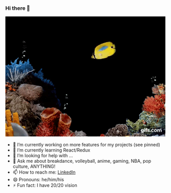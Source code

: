 ### Hi there 👋

<img src="https://github.com/ctsang727/ctsang727/blob/main/gif.gif" alt="Coder GIF" width="500">

- 🔭 I’m currently working on more features for my projects (see pinned)
- 🌱 I’m currently learning React/Redux 
- 🤔 I’m looking for help with ...
- 💬 Ask me about breakdance, volleyball, anime, gaming, NBA, pop culture, ANYTHING!
- 📫 How to reach me: [LinkedIn](https://www.linkedin.com/in/christopher-tsang-827b1b127/)
- 😄 Pronouns: he/him/his
- ⚡ Fun fact: I have 20/20 vision

